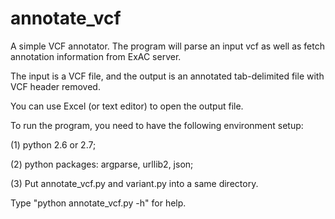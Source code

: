 # annotate_vcf
A simple VCF annotator.
The program will parse an input vcf as well as fetch annotation information from ExAC server.

The input is a VCF file, and the output is an annotated tab-delimited file with VCF header removed.

You can use Excel (or text editor) to open the output file.

To run the program, you need to have the following environment setup:

(1) python 2.6 or 2.7;

(2) python packages: argparse, urllib2, json;

(3) Put annotate_vcf.py and variant.py into a same directory.

Type "python annotate_vcf.py -h" for help.


